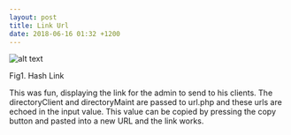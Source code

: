 ```yaml
---
layout: post
title: Link Url
date: 2018-06-16 01:32 +1200
---
```


![alt text](/assets/hashlink.JPG " hash link ")

Fig1. Hash Link

This was fun, displaying the link for the admin to send to his clients. The directoryClient and directoryMaint are passed to url.php and these urls are echoed in the input value. This value can be copied by pressing the copy button and pasted into a new URL and the link works.
